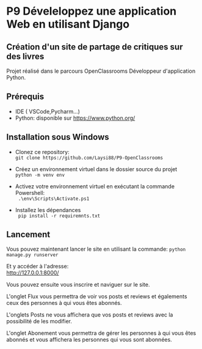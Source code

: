 # P9 Déveleloppez une application Web en utilisant Django 

## Création d'un site de partage de critiques sur des livres

Projet réalisé dans le parcours OpenClassrooms Développeur d'application Python.

## Prérequis
- IDE ( VSCode,Pycharm...)
- Python: disponible sur https://www.python.org/ 

## Installation sous Windows
- Clonez ce repository:  
```git clone https://github.com/Laysi88/P9-OpenClassrooms```

- Créez un environnement virtuel dans le dossier source du projet  
``python -m venv env``

- Activez votre environnement virtuel en exécutant la commande Powershell:  
`` .\env\Scripts\Activate.ps1``

- Installez les dépendances  
`` pip install -r requiremnts.txt``


## Lancement 

Vous pouvez maintenant lancer le site en utilisant la commande:
``python manage.py runserver``

Et y accéder à l'adresse:  
http://127.0.0.1:8000/


Vous pouvez ensuite vous inscrire et naviguer sur le site. 

L'onglet Flux vous permettra de voir vos posts et reviews et égalements ceux des personnes à qui vous êtes abonnés.  

L'onglets Posts ne vous affichera que vos posts et reviews avec la possibilité de les modifier.  

L'onglet Abonement vous permettra de gérer les personnes à qui vous êtes abonnés et vous affichera les personnes qui vous sont abonnées.